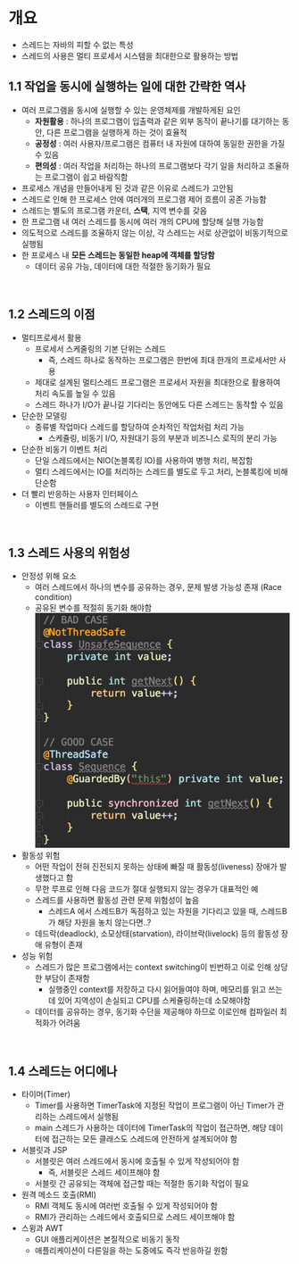 # 개요
- 스레드는 자바의 피할 수 없는 특성
- 스레드의 사용은 멀티 프로세서 시스템을 최대한으로 활용하는 방법

## 1.1 작업을 동시에 실행하는 일에 대한 간략한 역사
- 여러 프로그램을 동시에 실행할 수 있는 운영체제를 개발하게된 요인
	- **자원활용** : 하나의 프로그램이 입출력과 같은 외부 동작이 끝나기를 대기하는 동안, 다른 프로그램을 실행하게 하는 것이 효율적
	- **공정성** : 여러 사용자/프로그램은 컴퓨터 내 자원에 대하여 동일한 권한을 가질 수 있음
	- **편의성** : 여러 작업을 처리하는 하나의 프로그램보다 각기 일을 처리하고 조율하는 프로그램이 쉽고 바람직함
- 프로세스 개념을 만들어내게 된 것과 같은 이유로 스레드가 고안됨
- 스레드로 인해 한 프로세스 안에 여러개의 프로그램 제어 흐름이 공존 가능함
- 스레드는 별도의 프로그램 카운터, **스택**, 지역 변수를 갖음
- 한 프로그램 내 여러 스레드를 동시에 여러 개의 CPU에 할당해 실행 가능함
- 의도적으로 스레드를 조율하지 않는 이상, 각 스레드는 서로 상관없이 비동기적으로 실행됨
- 한 프로세스 내 **모든 스레드는 동일한 heap에 객체를 할당함**
	- 데이터 공유 가능, 데이터에 대한 적절한 동기화가 필요

</br>

## 1.2 스레드의 이점
- 멀티프로세서 활용
	- 프로세서 스케줄링의 기본 단위는 스레드
		- 즉, 스레드 하나로 동작하는 프로그램은 한번에 최대 한개의 프로세서만 사용
	- 제대로 설계된 멀티스레드 프로그램은 프로세서 자원을 최대한으로 활용하여 처리 속도를 높일 수 있음
	- 스레드 하나가 I/O가 끝나길 기다리는 동안에도 다른 스레드는 동작할 수 있음
- 단순한 모델링
	- 종류별 작업마다 스레드를 할당하여 순차적인 작업처럼 처리 가능
		- 스케쥴링, 비동기 I/O, 자원대기 등의 부분과 비즈니스 로직의 분리 가능
- 단순한 비동기 이벤트 처리
	- 단일 스레드에서는 NIO(논블록킹 IO)를 사용하여 병행 처리, 복잡함
	- 멀티 스레드에서는 IO를 처리하는 스레드를 별도로 두고 처리, 논블록킹에 비해 단순함
- 더 빨리 반응하는 사용자 인터페이스 
	- 이벤트 핸들러를 별도의 스레드로 구현

</br>

## 1.3 스레드 사용의 위험성
- 안정성 위해 요소
	- 여러 스레드에서 하나의 변수를 공유하는 경우, 문제 발생 가능성 존재 (Race condition)
	- 공유된 변수를 적절히 동기화 해야함  
	![1-2_thread-ex](/img/1-2_thread-ex.png)  
- 활동성 위험
	- 어떤 작업이 전혀 진전되지 못하는 상태에 빠질 때 활동성(liveness) 장애가 발생했다고 함
	- 무한 루프로 인해 다음 코드가 절대 실행되지 않는 경우가 대표적인 예
	- 스레드를 사용하면 활동성 관련 문제 위험성이 높음
		- 스레드A 에서 스레드B가 독점하고 있는 자원을 기다리고 있을 때, 스레드B가 해당 자원을 놓치 않는다면..?
	- 데드락(deadlock), 소모상태(starvation), 라이브락(livelock) 등의 활동성 장애 유형이 존재
- 성능 위험
	- 스레드가 많은 프로그램에서는 context switching이 빈번하고 이로 인해 상당한 부담이 존재함
		- 실행중인 context를 저장하고 다시 읽어들여야 하며, 메모리를 읽고 쓰는데 있어 지역성이 손실되고 CPU를 스케쥴링하는데 소모해야함
	- 데이터를 공유하는 경우, 동기화 수단을 제공해야 하므로 이로인해 컴파일러 최적화가 어려움

</br>

## 1.4 스레드는 어디에나
- 타이머(Timer)
	- Timer를 사용하면 TimerTask에 지정된 작업이 프로그램이 아닌 Timer가 관리하는 스레드에서 실행됨
	- main 스레드가 사용하는 데이터에 TimerTask의 작업이 접근하면, 해당 데이터에 접근하는 모든 클래스도 스레드에 안전하게 설계되어야 함
- 서블릿과 JSP
	- 서블릿은 여러 스레드에서 동시에 호출될 수 있게 작성되어야 함
		- 즉, 서블릿은 스레드 세이프해야 함
	- 서블릿 간 공유되는 객체에 접근할 때는 적절한 동기화 작업이 필요
- 원격 메소드 호출(RMI)
	- RMI 객체도 동시에 여러번 호출될 수 있게 작성되어야 함
	- RMI가 관리하는 스레드에서 호출되므로 스레드 세이프해야 함
- 스윙과 AWT
	- GUI 애플리케이션은 본질적으로 비동기 동작
	- 애플리케이션이 다른일을 하는 도중에도 즉각 반응하길 원함

